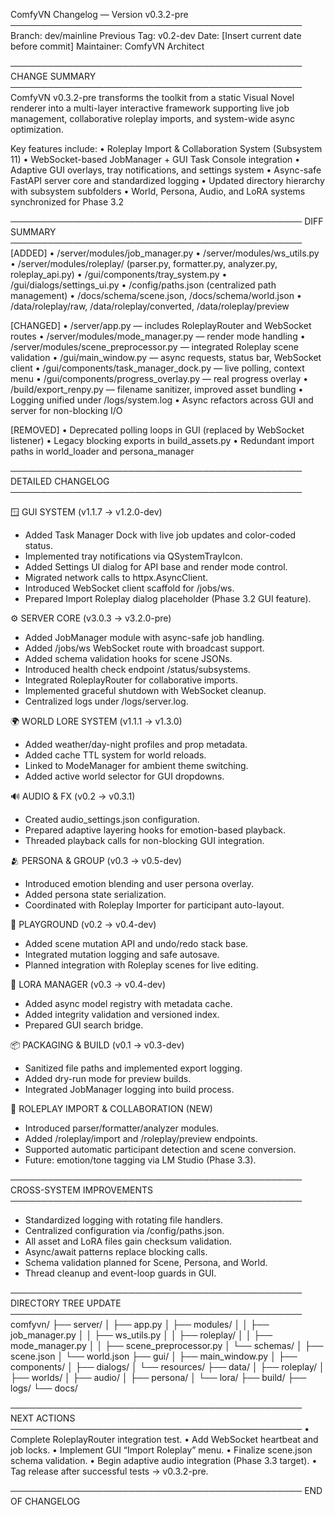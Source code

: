ComfyVN Changelog — Version v0.3.2-pre
───────────────────────────────────────────────
Branch: dev/mainline
Previous Tag: v0.2-dev
Date: [Insert current date before commit]
Maintainer: ComfyVN Architect

───────────────────────────────────────────────
CHANGE SUMMARY
───────────────────────────────────────────────
ComfyVN v0.3.2-pre transforms the toolkit from a static Visual Novel renderer into a
multi-layer interactive framework supporting live job management, collaborative roleplay imports,
and system-wide async optimization.  

Key features include:
 • Roleplay Import & Collaboration System (Subsystem 11)
 • WebSocket-based JobManager + GUI Task Console integration
 • Adaptive GUI overlays, tray notifications, and settings system
 • Async-safe FastAPI server core and standardized logging
 • Updated directory hierarchy with subsystem subfolders
 • World, Persona, Audio, and LoRA systems synchronized for Phase 3.2

───────────────────────────────────────────────
DIFF SUMMARY
───────────────────────────────────────────────
[ADDED]
 • /server/modules/job_manager.py
 • /server/modules/ws_utils.py
 • /server/modules/roleplay/ (parser.py, formatter.py, analyzer.py, roleplay_api.py)
 • /gui/components/tray_system.py
 • /gui/dialogs/settings_ui.py
 • /config/paths.json (centralized path management)
 • /docs/schema/scene.json, /docs/schema/world.json
 • /data/roleplay/raw, /data/roleplay/converted, /data/roleplay/preview

[CHANGED]
 • /server/app.py — includes RoleplayRouter and WebSocket routes
 • /server/modules/mode_manager.py — render mode handling
 • /server/modules/scene_preprocessor.py — integrated Roleplay scene validation
 • /gui/main_window.py — async requests, status bar, WebSocket client
 • /gui/components/task_manager_dock.py — live polling, context menu
 • /gui/components/progress_overlay.py — real progress overlay
 • /build/export_renpy.py — filename sanitizer, improved asset bundling
 • Logging unified under /logs/system.log
 • Async refactors across GUI and server for non-blocking I/O

[REMOVED]
 • Deprecated polling loops in GUI (replaced by WebSocket listener)
 • Legacy blocking exports in build_assets.py
 • Redundant import paths in world_loader and persona_manager

───────────────────────────────────────────────
DETAILED CHANGELOG
───────────────────────────────────────────────

🪟 GUI SYSTEM (v1.1.7 → v1.2.0-dev)
 - Added Task Manager Dock with live job updates and color-coded status.
 - Implemented tray notifications via QSystemTrayIcon.
 - Added Settings UI dialog for API base and render mode control.
 - Migrated network calls to httpx.AsyncClient.
 - Introduced WebSocket client scaffold for /jobs/ws.
 - Prepared Import Roleplay dialog placeholder (Phase 3.2 GUI feature).

⚙️ SERVER CORE (v3.0.3 → v3.2.0-pre)
 - Added JobManager module with async-safe job handling.
 - Added /jobs/ws WebSocket route with broadcast support.
 - Added schema validation hooks for scene JSONs.
 - Introduced health check endpoint /status/subsystems.
 - Integrated RoleplayRouter for collaborative imports.
 - Implemented graceful shutdown with WebSocket cleanup.
 - Centralized logs under /logs/server.log.

🌍 WORLD LORE SYSTEM (v1.1.1 → v1.3.0)
 - Added weather/day-night profiles and prop metadata.
 - Added cache TTL system for world reloads.
 - Linked to ModeManager for ambient theme switching.
 - Added active world selector for GUI dropdowns.

🔊 AUDIO & FX (v0.2 → v0.3.1)
 - Created audio_settings.json configuration.
 - Prepared adaptive layering hooks for emotion-based playback.
 - Threaded playback calls for non-blocking GUI integration.

🫂 PERSONA & GROUP (v0.3 → v0.5-dev)
 - Introduced emotion blending and user persona overlay.
 - Added persona state serialization.
 - Coordinated with Roleplay Importer for participant auto-layout.

🧪 PLAYGROUND (v0.2 → v0.4-dev)
 - Added scene mutation API and undo/redo stack base.
 - Integrated mutation logging and safe autosave.
 - Planned integration with Roleplay scenes for live editing.

🧬 LORA MANAGER (v0.3 → v0.4-dev)
 - Added async model registry with metadata cache.
 - Added integrity validation and versioned index.
 - Prepared GUI search bridge.

📦 PACKAGING & BUILD (v0.1 → v0.3-dev)
 - Sanitized file paths and implemented export logging.
 - Added dry-run mode for preview builds.
 - Integrated JobManager logging into build process.

🤝 ROLEPLAY IMPORT & COLLABORATION (NEW)
 - Introduced parser/formatter/analyzer modules.
 - Added /roleplay/import and /roleplay/preview endpoints.
 - Supported automatic participant detection and scene conversion.
 - Future: emotion/tone tagging via LM Studio (Phase 3.3).

───────────────────────────────────────────────
CROSS-SYSTEM IMPROVEMENTS
───────────────────────────────────────────────
 - Standardized logging with rotating file handlers.
 - Centralized configuration via /config/paths.json.
 - All asset and LoRA files gain checksum validation.
 - Async/await patterns replace blocking calls.
 - Schema validation planned for Scene, Persona, and World.
 - Thread cleanup and event-loop guards in GUI.

───────────────────────────────────────────────
DIRECTORY TREE UPDATE
───────────────────────────────────────────────
comfyvn/
├── server/
│   ├── app.py
│   ├── modules/
│   │   ├── job_manager.py
│   │   ├── ws_utils.py
│   │   ├── roleplay/
│   │   ├── mode_manager.py
│   │   ├── scene_preprocessor.py
│   └── schemas/
│       ├── scene.json
│       └── world.json
├── gui/
│   ├── main_window.py
│   ├── components/
│   ├── dialogs/
│   └── resources/
├── data/
│   ├── roleplay/
│   ├── worlds/
│   ├── audio/
│   ├── persona/
│   └── lora/
├── build/
├── logs/
└── docs/

───────────────────────────────────────────────
NEXT ACTIONS
───────────────────────────────────────────────
 • Complete RoleplayRouter integration test.
 • Add WebSocket heartbeat and job locks.
 • Implement GUI “Import Roleplay” menu.
 • Finalize scene.json schema validation.
 • Begin adaptive audio integration (Phase 3.3 target).
 • Tag release after successful tests → v0.3.2-pre.

───────────────────────────────────────────────
END OF CHANGELOG
